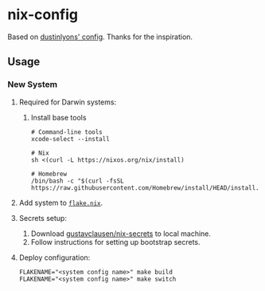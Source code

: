 # nix-config

Based on [dustinlyons' config](https://github.com/dustinlyons/nixos-config).
Thanks for the inspiration.

## Usage

### New System

1. Required for Darwin systems:

   1. Install base tools

      ```shell
      # Command-line tools
      xcode-select --install

      # Nix
      sh <(curl -L https://nixos.org/nix/install)

      # Homebrew
      /bin/bash -c "$(curl -fsSL https://raw.githubusercontent.com/Homebrew/install/HEAD/install.sh)"
      ```

2. Add system to [`flake.nix`](./flake.nix).
3. Secrets setup:
   1. Download
      [gustavclausen/nix-secrets](https://github.com/gustavclausen/nix-secrets)
      to local machine.
   2. Follow instructions for setting up bootstrap secrets.
4. Deploy configuration:
   ```shell
   FLAKENAME="<system config name>" make build
   FLAKENAME="<system config name>" make switch
   ```
